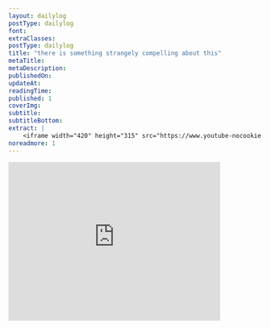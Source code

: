 ```yaml
---
layout: dailylog
postType: dailylog
font: 
extraClasses: 
postType: dailylog
title: "there is something strangely compelling about this"
metaTitle:
metaDescription: 
publishedOn: 
updateAt: 
readingTime: 
published: 1
coverImg: 
subtitle:
subtitleBottom:
extract: |
    <iframe width="420" height="315" src="https://www.youtube-nocookie.com/embed/CgHiSwR05VM?rel=0&amp;controls=0" frameborder="0" allowfullscreen></iframe>
noreadmore: 1
---
```


<iframe width="420" height="315" src="https://www.youtube-nocookie.com/embed/CgHiSwR05VM?rel=0&amp;controls=0" frameborder="0" allowfullscreen></iframe>
<br><br>
